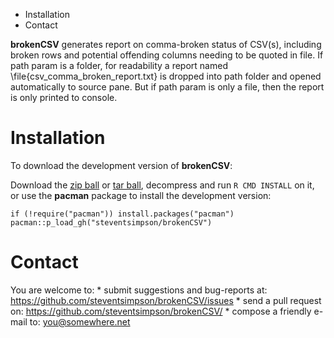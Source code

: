 -   Installation
-   Contact



**brokenCSV** generates report on comma-broken status of CSV(s), including broken rows and potential offending columns needing to be quoted in file. If path param is a folder, for readability a report named \file{csv_comma_broken_report.txt} is dropped into path folder and opened automatically to source pane. But if path param is only a file, then the report is only printed to console.

Installation
============

To download the development version of **brokenCSV**:

Download the [zip
ball](https://github.com/steventsimpson/brokenCSV/zipball/master) or
[tar ball](https://github.com/steventsimpson/brokenCSV/tarball/master),
decompress and run `R CMD INSTALL` on it, or use the **pacman** package
to install the development version:

    if (!require("pacman")) install.packages("pacman")
    pacman::p_load_gh("steventsimpson/brokenCSV")

Contact
=======

You are welcome to: \* submit suggestions and bug-reports at:
<https://github.com/steventsimpson/brokenCSV/issues> \* send a pull
request on: <https://github.com/steventsimpson/brokenCSV/> \* compose a
friendly e-mail to: <you@somewhere.net>
